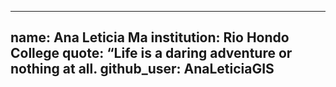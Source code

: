 
---
name: Ana Leticia Ma
institution: Rio Hondo College 
quote: “Life is a daring adventure or nothing at all.
github_user: AnaLeticiaGIS
---
